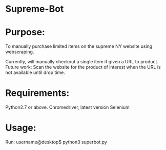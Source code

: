 # Supreme-Bot

# Purpose: 

To manually purchase limited items on the supreme NY website using webscraping.

Currently, will manually checkout a single item if given a URL to product.
Future work:
  Scan the website for the product of interest when the URL is not available until drop time.

# Requirements:

  Python2.7 or above.
  Chromedriver, latest version
  Selenium
  

# Usage:

  Run:
  username@desktop$ python3 superbot.py
  

